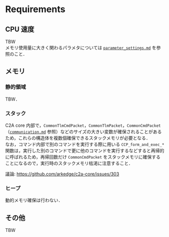 # Requirements

## CPU 速度
TBW  
メモリ使用量に大きく関わるパラメタについては [`parameter_settings.md`](docs/tips/parameter_settings.md) を参照のこと．

## メモリ
### 静的領域
TBW．

### スタック
C2A core 内部で，`CommonTlmCmdPacket`，`CommonTlmPacket`，`CommonCmdPacket` （[`communication.md`](/docs/core/communication.md) 参照）などのサイズの大きい変数が確保されることがあるため，これらの構造体を複数個確保できるスタックメモリが必要となる．  
なお，コマンド内部で別のコマンドを実行する際に用いる `CCP_form_and_exec_*` 関数は，実行した別のコマンドで更に他のコマンドを実行するなどすると再帰的に呼ばれるため，再帰回数だけ `CommonCmdPacket` をスタックメモリに確保することになるので，実行時のスタックメモリ枯渇に注意すること．

議論: https://github.com/arkedge/c2a-core/issues/303

### ヒープ
動的メモリ確保は行わない．

## その他
TBW
